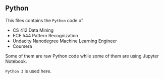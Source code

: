 ## Python 
This files contains the `Python` code of 

- CS 412 Data Mining
- ECE 544 Pattern Recognization
- Undacity Nanodegree Machine Learning Engineer
- Coursera

Some of them are raw Python code while some of them are using Jupyter Notebook.

`Python 3` is used here. 
